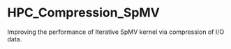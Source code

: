 # HPC_Compression_SpMV
Improving the performance of Iterative SpMV kernel via compression of I/O data.
